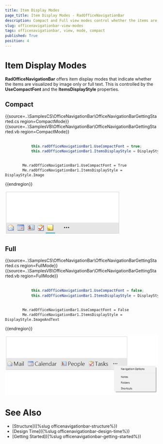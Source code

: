 ```yaml
---
title: Item Display Modes
page_title: Item Display Modes - RadOfficeNavigationBar
description: Compact and Full view modes control whether the items are visualized by image only or full text in the WinForms OfficeNavigationBar.  
slug: officenavigationbar-view-modes
tags: officenavigationbar, view, mode, compact
published: True
position: 4
---
```


# Item Display Modes

**RadOfficeNavigationBar** offers item display modes that indicate whether the items are visualized by image only or full text. This is controlled by the **UseCompactFont** and the **ItemsDisplayStyle** properties.

## Compact

{{source=..\SamplesCS\OfficeNavigationBar\OfficeNavigationBarGettingStarted.cs region=CompactMode}} 
{{source=..\SamplesVB\OfficeNavigationBar\OfficeNavigationBarGettingStarted.vb region=CompactMode}} 

````C#

            this.radOfficeNavigationBar1.UseCompactFont = true;
            this.radOfficeNavigationBar1.ItemsDisplayStyle = DisplayStyle.Image;

````
````VB.NET

        Me.radOfficeNavigationBar1.UseCompactFont = True
        Me.radOfficeNavigationBar1.ItemsDisplayStyle = DisplayStyle.Image

````

{{endregion}} 

![WinForms RadOfficeNavigationBar Item Display Mode Compact](images/officenavigationbar-view-modes001.png)

## Full

{{source=..\SamplesCS\OfficeNavigationBar\OfficeNavigationBarGettingStarted.cs region=FullMode}} 
{{source=..\SamplesVB\OfficeNavigationBar\OfficeNavigationBarGettingStarted.vb region=FullMode}} 

````C#

            this.radOfficeNavigationBar1.UseCompactFont = false;
            this.radOfficeNavigationBar1.ItemsDisplayStyle = DisplayStyle.ImageAndText;

````
````VB.NET

        Me.radOfficeNavigationBar1.UseCompactFont = False
        Me.radOfficeNavigationBar1.ItemsDisplayStyle = DisplayStyle.ImageAndText

````

{{endregion}} 

![WinForms RadOfficeNavigationBar Item Display Mode Full](images/officenavigationbar-view-modes002.png)

# See Also

* [Structure]({%slug officenavigationbar-structure%})	
* [Design Time]({%slug officenavigationbar-design-time%})	
* [Getting Started]({%slug officenavigationbar-getting-started%})	




